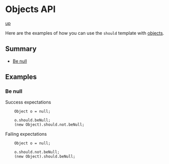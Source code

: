 # Objects API

[up](../README.md)

Here are the examples of how you can use the `should` template with [objects](http://dlang.org/spec/class.html).

## Summary

- [Be null](#be-null)

## Examples

### Be null

Success expectations
```
    Object o = null;

    o.should.beNull;
    (new Object).should.not.beNull;
```

Failing expectations
```
    Object o = null;

    o.should.not.beNull;
    (new Object).should.beNull;
```
